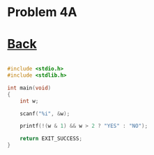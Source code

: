 
# Problem 4A
# [Back](As.md)

```c

#include <stdio.h>
#include <stdlib.h>

int main(void)
{
    int w;

    scanf("%i", &w);

    printf(!(w & 1) && w > 2 ? "YES" : "NO");

    return EXIT_SUCCESS;
}

```